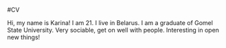 #CV

Hi, my name is Karina! I am 21. I live in Belarus.
I am a graduate of Gomel State University.
Very sociable, get on well with people. Interesting in open new things!
